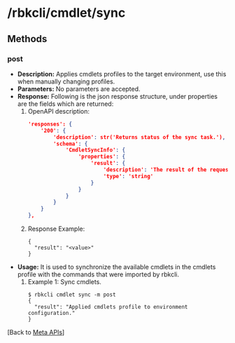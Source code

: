 # /rbkcli/cmdlet/sync
## Methods
### post
- **Description:** Applies cmdlets profiles to the target environment, use this when manually changing profiles.
- **Parameters:** No parameters are accepted.
- **Response:** Following is the json response structure, under properties are the fields which are returned:  
    1. OpenAPI description:
        ```json
        'responses': {
            '200': {
                'description': str('Returns status of the sync task.'),
                'schema': {
                    'CmdletSyncInfo': {
                        'properties': {
                            'result': {
                                'description': 'The result of the requested operation.',
                                'type': 'string'
                            }                                          
                        }
                    }
                }
            }
        },
        ```
    2. Response Example:
        ```
        {
          "result": "<value>"
        }
        ```
- **Usage:** It is used to synchronize the available cmdlets in the cmdlets profile with the commands that were imported by rbkcli.
    1. Example 1: Sync cmdlets.
        ```
        $ rbkcli cmdlet sync -m post
        {
          "result": "Applied cmdlets profile to environment configuration."
        }
        ```
[Back to [Meta APIs](meta_apis.md)]
